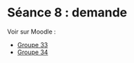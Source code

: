 # Séance 8 : demande

Voir sur Moodle :

- [Groupe 33](https://moodle.u-paris.fr/mod/assign/view.php?id=1337104)
- [Groupe 34](https://moodle.u-paris.fr/mod/assign/view.php?id=1339426)
